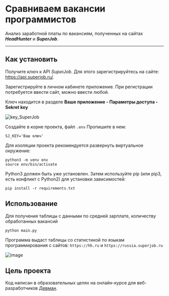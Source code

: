 # Сравниваем вакансии программистов

Анализ заработной платы по вакансиям, полученных на сайтах **_HeadHunter_** и **_SuperJob_**.

***
## Как установить

Получите ключ к API _SuperJob_. Для этого зарегистрируйтесь на сайте: <https://api.superjob.ru/>.

Зарегистрируйте в личном кабинете приложение. При регистрации потребуется ввести сайт, можно ввести любой.

Ключ находится в разделе **Ваше приложение - Параметры доступа - Sekret key**

![key_SuperJob](https://github.com/viktorshish/zp_hunter/assets/108957333/32acac8e-e3d4-423f-a0db-1e8d470373e2)

Создайте в корне проекта, файл ``.env`` Пропишите в нем:

```
SJ_KEY='Ваш ключ'
```

Для изоляции проекта рекомендуется развернуть виртуальное окружение:

```
python3 -m venv env
source env/bin/activate
```

Python3 должен быть уже установлен. Затем используйте pip (или pip3, есть конфликт с Python2) для установки зависимостей:

```
pip install -r requirements.txt
```

## Использование

Для получения таблицы с данными по средней зарплате, количеству обработанных вакансий

```
python main.py
```

Программа выдаст таблицы со статистикой по языкам программирования c сайтов:
``https://hh.ru`` и ``https://russia.superjob.ru``

![image](https://github.com/viktorshish/zp_hunter/assets/108957333/41184335-32a5-401a-b59b-8a18f691aa86)

## Цель проекта

Код написан в образовательных целях на онлайн-курсе для веб-разработчиков [Девман](https://dvmn.org).
